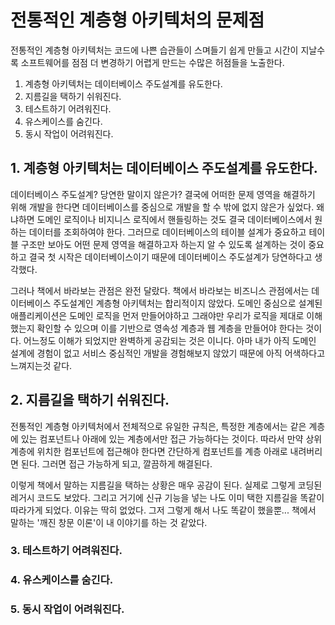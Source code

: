 # 전통적인 계층형 아키텍처의 문제점

전통적인 계층형 아키텍처는 코드에 나쁜 습관들이 스며들기 쉽게 만들고 시간이 지날수록 소프트웨어를 점점 더 변경하기 어렵게 만드는 수많은 허점들을 노출한다.

1. 계층형 아키텍처는 데이터베이스 주도설계를 유도한다.
2. 지름길을 택하기 쉬워진다.
3. 테스트하기 어려워진다.
4. 유스케이스를 숨긴다.
5. 동시 작업이 어려워진다.

## 1. 계층형 아키텍처는 데이터베이스 주도설계를 유도한다. 

데이터베이스 주도설계? 당연한 말이지 않은가? 결국에 어떠한 문제 영역을 해결하기 위해 개발을 한다면 데이터베이스를 중심으로 개발을 할 수 밖에 없지 않은가 싶었다. 왜냐하면 도메인 로직이나 비지니스 로직에서 핸들링하는 것도 결국 데이터베이스에서 원하는 데이터를 조회하여야 한다. 그러므로 데이터베이스의 테이블 설계가 중요하고 테이블 구조만 보아도 어떤 문제 영역을 해결하고자 하는지 알 수 있도록 설계하는 것이 중요하고 결국 첫 시작은 데이터베이스이기 때문에 데이터베이스 주도설계가 당연하다고 생각했다. 

그러나 책에서 바라보는 관점은 완전 달랐다. 책에서 바라보는 비즈니스 관점에서는 데이터베이스 주도설계인 계층형 아키텍처는 합리적이지 않았다. 도메인 중심으로 설계된 애플리케이션은 도메인 로직을 먼저 만들어야하고 그래야만 우리가 로직을 제대로 이해했는지 확인할 수 있으며 이를 기반으로 영속성 계층과 웹 계층을 만들어야 한다는 것이다. 어느정도 이해가 되었지만 완벽하게 공감되는 것은 이니다. 아마 내가 아직 도메인 설계에 경험이 없고 서비스 중심적인 개발을 경험해보지 않았기 때문에 아직 어색하다고 느껴지는것 같다.

## 2. 지름길을 택하기 쉬워진다.

전통적인 계층형 아키텍처에서 전체적으로 유일한 규칙은, 특정한 계층에서는 같은 계층에 있는 컴포넌트나 아래에 있는 계층에서만 접근 가능하다는 것이다. 따라서 만약 상위 계층에 위치한 컴포넌트에 접근해야 한다면 간단하게 컴포넌트를 계층 아래로 내려버리면 된다. 그러면 접근 가능하게 되고, 깔끔하게 해결된다.

이렇게 책에서 말하는 지름길을 택하는 상황은 매우 공감이 된다. 실제로 그렇게 코딩된 레거시 코드도 보았다. 그리고 거기에 신규 기능을 넣는 나도 이미 택한 지름길을 똑같이 따라가게 되었다. 이유는 딱히 없었다. 그저 그렇게 해서 나도 똑같이 했을뿐... 책에서 말하는 '깨진 창문 이론'이 내 이야기를 하는 것 같았다.

### 3. 테스트하기 어려워진다.



### 4. 유스케이스를 숨긴다.



### 5. 동시 작업이 어려워진다.

